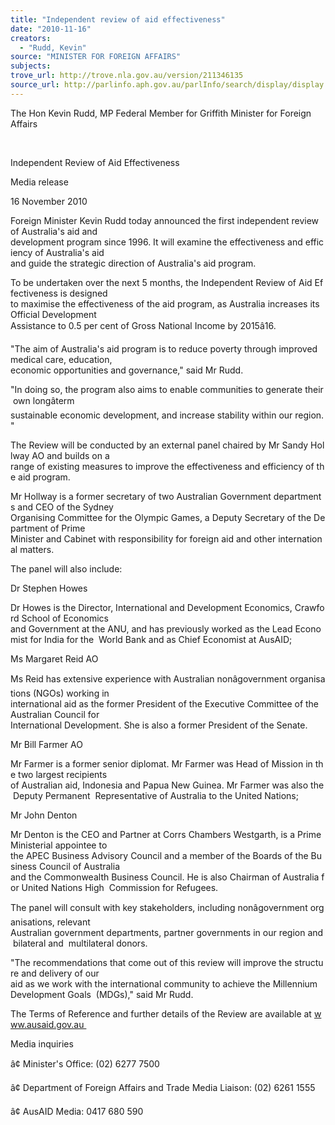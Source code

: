 ```yaml
---
title: "Independent review of aid effectiveness"
date: "2010-11-16"
creators:
  - "Rudd, Kevin"
source: "MINISTER FOR FOREIGN AFFAIRS"
subjects:
trove_url: http://trove.nla.gov.au/version/211346135
source_url: http://parlinfo.aph.gov.au/parlInfo/search/display/display.w3p;query=Id%3A%22media/pressrel/381358%22
---
```


 The Hon Kevin Rudd, MP  Federal Member for Griffith  Minister for Foreign Affairs 

  

 Independent Review of Aid Effectiveness 

 Media release 

 16 November 2010 

 Foreign Minister Kevin Rudd today announced the first independent review of Australia's aid and  development program since 1996. It will examine the effectiveness and efficiency of Australia's aid  and guide the strategic direction of Australia's aid program. 

 To be undertaken over the next 5 months, the Independent Review of Aid Effectiveness is designed  to maximise the effectiveness of the aid program, as Australia increases its Official Development  Assistance to 0.5 per cent of Gross National Income by 2015â16. 

 "The aim of Australia's aid program is to reduce poverty through improved medical care, education,  economic opportunities and governance," said Mr Rudd. 

 "In doing so, the program also aims to enable communities to generate their own longâterm  sustainable economic development, and increase stability within our region." 

 The Review will be conducted by an external panel chaired by Mr Sandy Hollway AO and builds on a  range of existing measures to improve the effectiveness and efficiency of the aid program. 

 Mr Hollway is a former secretary of two Australian Government departments and CEO of the Sydney  Organising Committee for the Olympic Games, a Deputy Secretary of the Department of Prime  Minister and Cabinet with responsibility for foreign aid and other international matters. 

 The panel will also include: 

 Dr Stephen Howes 

 Dr Howes is the Director, International and Development Economics, Crawford School of Economics  and Government at the ANU, and has previously worked as the Lead Economist for India for the  World Bank and as Chief Economist at AusAID; 

 Ms Margaret Reid AO 

 Ms Reid has extensive experience with Australian nonâgovernment organisations (NGOs) working in  international aid as the former President of the Executive Committee of the Australian Council for  International Development. She is also a former President of the Senate. 

 Mr Bill Farmer AO 

 Mr Farmer is a former senior diplomat. Mr Farmer was Head of Mission in the two largest recipients  of Australian aid, Indonesia and Papua New Guinea. Mr Farmer was also the Deputy Permanent  Representative of Australia to the United Nations; 

 Mr John Denton 

 Mr Denton is the CEO and Partner at Corrs Chambers Westgarth, is a Prime Ministerial appointee to  the APEC Business Advisory Council and a member of the Boards of the Business Council of Australia  and the Commonwealth Business Council. He is also Chairman of Australia for United Nations High  Commission for Refugees. 

 The panel will consult with key stakeholders, including nonâgovernment organisations, relevant  Australian government departments, partner governments in our region and bilateral and  multilateral donors. 

 "The recommendations that come out of this review will improve the structure and delivery of our  aid as we work with the international community to achieve the Millennium Development Goals  (MDGs)," said Mr Rudd. 

 The Terms of Reference and further details of the Review are available at www.ausaid.gov.au 

 Media inquiries 

 â¢ Minister's Office: (02) 6277 7500 

 â¢ Department of Foreign Affairs and Trade Media Liaison: (02) 6261 1555 

 â¢ AusAID Media: 0417 680 590  

  


